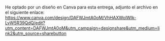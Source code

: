 He optado por un diseño en Canva para esta entrega, adjunto el archivo en el siguiente enlace:
https://www.canva.com/design/DAFWJmtA0oM/VhHAXWoIWIk-LvW5R39QdQ/edit?utm_content=DAFWJmtA0oM&utm_campaign=designshare&utm_medium=link2&utm_source=sharebutton
